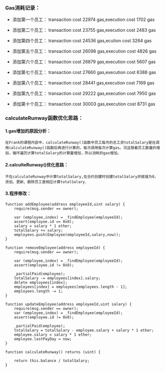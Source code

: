 ### Gas消耗记录：
* 添加第一个员工：
transaction cost	22974 gas,execution cost	1702 gas 

* 添加第二个员工：
transaction cost	23755 gas,execution cost	2483 gas 

* 添加第四个员工：
transaction cost 	24536 gas,ecution  cost 	3264 gas 

* 添加第五个员工：
transaction cost 	26098 gas,execution cost 	4826 gas 

* 添加第六个员工：
transaction cost 	26879 gas,execution cost 	5607 gas 

* 添加第七个员工：
transaction cost 	27660 gas,execution cost 	6388 gas 

* 添加第八个员工：
transaction cost 	28441 gas,execution cost 	7169 gas 

* 添加第九个员工：
transaction cost 	29222 gas,execution cost 	7950 gas 

* 添加第十个员工：
transaction cost 	30003 gas,execution cost 	8731 gas 

### calculateRunway函数优化思路：
#### 1.gas增加的原因分析：
    在Frank的课程内容中，calculateRunway()函数中员工每月的总工资totalSalary是在调用calculateRunway()函数后再进行计算的，每次调用每次计算gas。况且随着员工数量的增加，循环遍历计算totalSalary的计算量增加，所以消耗的gas增加。
#### 2.calculteRunway()优化思路：
    不在calculateRunway中计算totalSalary,在合约创建时创建totalSalary并赋值为0，添加、更新、删除员工是相应计算totalSalary.
#### 3.程序修改：
    function addEmployee(address employeeId,uint salary) {
        require(msg.sender == owner);
        
        var (employee,index) = _findEmployee(employeeId);
        assert(employee.id == 0x0);
        salary = salary * 1 ether;
        totalSalary += salary;
        employees.push(Employee(employeeId,salary,now));
    }
    
    function removeEmployee(address employeeId) {
        require(msg.sender == owner);
        
        var (employee,index) = _findEmployee(employeeId);
        assert(employee.id != 0x0);
        
        _partialPaid(employee);
        totalSalary -= employees[index].salary;
        delete employees[index];
        employees[index] = employees[employees.length - 1];
        employees.length -= 1;
    }
    
    function updateEmployee(address employeeId,uint salary) {
        require(msg.sender == owner);
        var (employee,index) = _findEmployee(employeeId);
        assert(employee.id != 0x0);
        
        _partialPaid(employee);
        totalSalary = totalSalary - employee.salary + salary * 1 ether;
        employee.salary = salary * 1 ether;
        employee.lastPayDay = now;
    }
    
    function calculateRunway() returns (uint) {
        
        return this.balance / totalSalary;
    }
